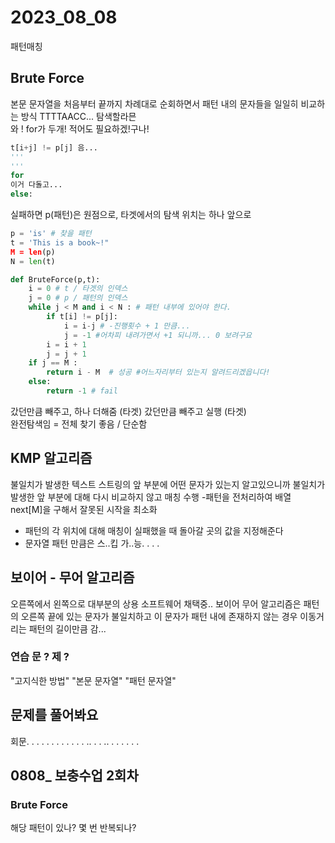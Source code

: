 # 2023_08_08
 패턴매칭
## Brute Force
본문 문자열을 처음부터 끝까지 차례대로 순회하면서 패턴 내의 문자들을 일일히 비교하는 방식
TTTTAACC... 탐색할라믄  
와 ! for가 두개! 적어도 필요하겠!구나!

```py
t[i+j] != p[j] 음...
'''
'''
for
이거 다돌고...
else: 
```
실패하면 p(패턴)은 원점으로, 타겟에서의 탐색 위치는 하나 앞으로

```py
p = 'is' # 찾을 패턴
t = 'This is a book~!"
M = len(p)
N = len(t)

def BruteForce(p,t):
    i = 0 # t / 타겟의 인덱스 
    j = 0 # p / 패턴의 인덱스
    while j < M and i < N : # 패턴 내부에 있어야 한다. 
        if t[i] != p[j]:
            i = i-j # -진행횟수 + 1 만큼...
            j = -1 #어차피 내려가면서 +1 되니까... 0 보려구요
        i = i + 1
        j = j + 1 
    if j == M : 
        return i - M  # 성공 #어느자리부터 있는지 알려드리겠읍니다!
    else: 
        return -1 # fail 
```
갔던만큼 빼주고, 하나 더해줌 (타겟)
갔던만큼 빼주고 실행 (타겟)  
완전탐색임 = 전체 찾기 좋음 / 단순함 

## KMP 알고리즘


불일치가 발생한 텍스트 스트링의 앞 부분에 어떤 문자가 있는지 알고있으니까 불일치가 발생한 앞 부분에 대해 다시 비교하지 않고 매칭 수행
-패턴을 전처리하여 배열 next[M]을 구해서 잘못된 시작을 최소화

- 패턴의 각 위치에 대해 매칭이 실패했을 때 돌아갈 곳의 값을 지정해준다
- 문자열 패턴 만큼은 스..킵 가..능. . . .

## 보이어 - 무어 알고리즘


오른쪽에서 왼쪽으로 
대부분의 상용 소프트웨어 채택중..
보이어 무어 알고리즘은 패턴의 오른쪽 끝에 있는 문자가 불일치하고 이 문자가 패턴 내에 존재하지 않는 경우 이동거리는 패턴의 길이만큼 감...

### 연습 문 ? 제 ?
"고지식한 방법"
"본문 문자열"
"패턴 문자열"


## 문제를 풀어봐요

회문. . . . . . . . . . . . ..  . . .. . .  .  .  .  .


## 0808_ 보충수업 2회차 

### Brute Force 
해당 패턴이 있나? 몇 번 반복되나? 

